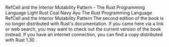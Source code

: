 RefCell<T> and the Interior Mutability Pattern - The Rust Programming Language
Light
Rust
Coal
Navy
Ayu
The Rust Programming Language
RefCell<T>
and the Interior Mutability Pattern
The second edition of the book is no longer distributed with Rust's documentation.
If you came here via a link or web search, you may want to check out
the current
version of the book
instead.
If you have an internet connection, you can
find a copy distributed with
Rust
1.30
.